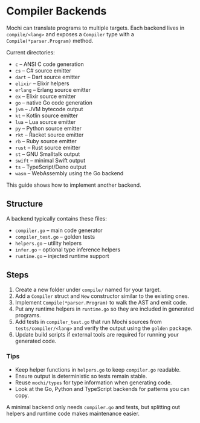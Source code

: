 # Compiler Backends

Mochi can translate programs to multiple targets. Each backend lives in `compile/<lang>` and exposes a `Compiler` type with a `Compile(*parser.Program)` method.

Current directories:

- `c`       – ANSI C code generation
- `cs`      – C# source emitter
- `dart`    – Dart source emitter
- `elixir`  – Elixir helpers
- `erlang`  – Erlang source emitter
- `ex`      – Elixir source emitter
- `go`      – native Go code generation
- `jvm`     – JVM bytecode output
- `kt`      – Kotlin source emitter
- `lua`     – Lua source emitter
- `py`      – Python source emitter
- `rkt`     – Racket source emitter
- `rb`      – Ruby source emitter
- `rust`    – Rust source emitter
- `st`      – GNU Smalltalk output
- `swift`   – minimal Swift output
- `ts`      – TypeScript/Deno output
- `wasm`    – WebAssembly using the Go backend

This guide shows how to implement another backend.

## Structure

A backend typically contains these files:

- `compiler.go` – main code generator
- `compiler_test.go` – golden tests
- `helpers.go` – utility helpers
- `infer.go` – optional type inference helpers
- `runtime.go` – injected runtime support

## Steps

1. Create a new folder under `compile/` named for your target.
2. Add a `Compiler` struct and `New` constructor similar to the existing ones.
3. Implement `Compile(*parser.Program)` to walk the AST and emit code.
4. Put any runtime helpers in `runtime.go` so they are included in generated programs.
5. Add tests in `compiler_test.go` that run Mochi sources from `tests/compiler/<lang>` and verify the output using the `golden` package.
6. Update build scripts if external tools are required for running your generated code.

### Tips

- Keep helper functions in `helpers.go` to keep `compiler.go` readable.
- Ensure output is deterministic so tests remain stable.
- Reuse `mochi/types` for type information when generating code.
- Look at the Go, Python and TypeScript backends for patterns you can copy.

A minimal backend only needs `compiler.go` and tests, but splitting out helpers and runtime code makes maintenance easier.

